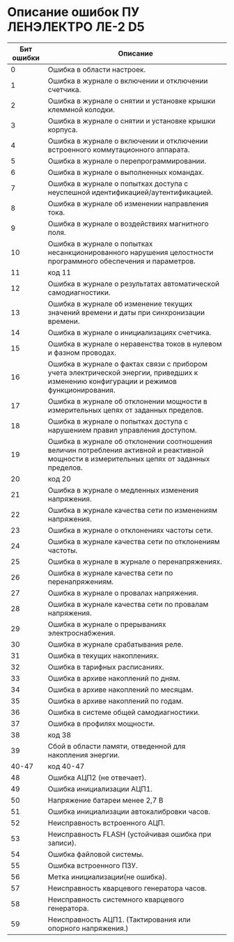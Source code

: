 # Описание ошибок ПУ ЛЕНЭЛЕКТРО ЛЕ-2 D5


| Бит ошибки | Описание |
|-----------|------------------|
| 0 | Ошибка в области настроек. |
| 1 | Ошибка в журнале о включении и отключении счетчика. |
| 2 | Ошибка в журнале о снятии и установке крышки клеммной колодки. |
| 3 | Ошибка в журнале о снятии и установке крышки корпуса. |
| 4 | Ошибка в журнале о включении и отключении встроенного коммутационного аппарата. |
| 5 | Ошибка в журнале о перепрограммировании. |
| 6 | Ошибка в журнале о выполненных командах. |
| 7 | Ошибка в журнале о попытках доступа с неуспешной идентификацией/аутентификацией. |
| 8 | Ошибка в журнале об изменении направления тока. |
| 9 | Ошибка в журнале о воздействиях магнитного поля. |
| 10 | Ошибка в журнале о попытках несанкционированного нарушения целостности программного обеспечения и параметров. |
| 11 | код 11 |
| 12 | Ошибка в журнале о результатах автоматической самодиагностики. |
| 13 | Ошибка в журнале об изменение текущих значений времени и даты при синхронизации времени. |
| 14 | Ошибка в журнале о инициализациях счетчика. |
| 15 | Ошибка в журнале о неравенства токов в нулевом и фазном проводах. |
| 16 | Ошибка в журнале о фактах связи с прибором учета электрической энергии, приведших к изменению конфигурации и режимов функционирования. |
| 17 | Ошибка в журнале об отклонении мощности в измерительных цепях от заданных пределов. |
| 18 | Ошибка в журнале о попытках доступа с нарушением правил управления доступом. |
| 19 | Ошибка в журнале об отклонении соотношения величин потребления активной и реактивной мощности в измерительных цепях от заданных пределов. |
| 20 | код 20 |
| 21 | Ошибка в журнале о медленных изменения напряжения. |
| 22 | Ошибка в журнале качества сети по изменениям напряжения. |
| 23 | Ошибка в журнале о отклонениях частоты сети. |
| 24 | Ошибка в журнале качества сети по отклонениям частоты. |
| 25 | Ошибка в журнале в журнале о перенапряжениях. |
| 26 | Ошибка в журнале качества сети по перенапряжениям. |
| 27 | Ошибка в журнале о провалах напряжения. |
| 28 | Ошибка в журнале качества сети по провалам напряжения. |
| 29 | Ошибка в журнале о прерываниях электроснабжения. |
| 30 | Ошибка в журнале срабатывания реле. |
| 31 | Ошибка в текущих накоплениях. |
| 32 | Ошибка в тарифных расписаниях. |
| 33 | Ошибка в архиве накоплений по дням. |
| 34 | Ошибка в архиве накоплений по месяцам. |
| 35 | Ошибка в архиве накоплений по годам. |
| 36 | Ошибка в системе общей самодиагностики. |
| 37 | Ошибка в профилях мощности. |
| 38 | код 38 |
| 39 | Сбой в области памяти, отведенной для накопления энергии. |
| 40-47 | код 40-47 |
| 48 | Ошибка АЦП2 (не отвечает). |
| 49 | Ошибка инициализации АЦП1. |
| 50 | Напряжение батареи менее 2,7 В |
| 51 | Ошибка инициализации автокалибровки часов. |
| 52 | Неисправность встроенного АЦП. |
| 53 | Неисправность FLASH (устойчивая ошибка при записи). |
| 54 | Ошибка файловой системы. |
| 55 | Ошибка встроенного ПЗУ. |
| 56 | Метка инициализации(не ошибка). |
| 57 | Неисправность кварцевого генератора часов. |
| 58 | Неисправность системного кварцевого генератора. |
| 59 | Неисправность АЦП1. (Тактирования или опорного напряжения.) |
   